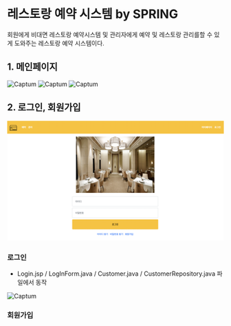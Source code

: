 # 레스토랑 예약 시스템 by SPRING
회원에게 비대면 레스토랑 예약시스템 및 관리자에게 예약 및 레스토랑 관리를할 수 있게 도와주는 레스토랑 예약 시스템이다.

## 1. 메인페이지
![Captum](./img/main_1.png)
![Captum](./img/main_2.png)
![Captum](./img/main_3.png)

## 2. 로그인, 회원가입
![Captum](./img/login_1.png)
### 로그인
- Login.jsp / LogInForm.java / Customer.java / CustomerRepository.java 파일에서 동작

![Captum](./img/signup_1.png)
### 회원가입

